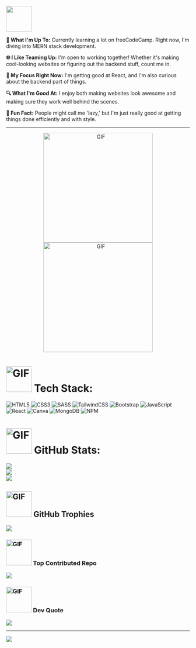 <div>
<img src="https://media0.giphy.com/media/BF3D7cOuAsqis/giphy.gif?cid=ecf05e47yjns11zxjzea8kw88njmp5vj3qnm5nludnibd5em&ep=v1_stickers_search&rid=giphy.gif&ct=s" width="70"/> 
</div>



**🚀 What I'm Up To:** Currently learning a lot on freeCodeCamp. Right now, I'm diving into MERN stack development.

**🌐 I Like Teaming Up:** I'm open to working together! Whether it's making cool-looking websites or figuring out the backend stuff, count me in.

**📘 My Focus Right Now:** I'm getting good at React, and I'm also curious about the backend part of things.

**🔍 What I'm Good At:** I enjoy both making websites look awesome and making sure they work well behind the scenes.

**🌟 Fun Fact:** People might call me 'lazy,' but I'm just really good at getting things done efficiently and with style.

---
<p align="center">
  <img src="https://media4.giphy.com/media/2IudUHdI075HL02Pkk/giphy.gif?cid=ecf05e47fv7ma8fx1j8rhdb4rv0dyzurqvy4o7eknmqreg0j&ep=v1_gifs_search&rid=giphy.gif&ct=g" alt="GIF" width="300"/>
  <img src="https://media0.giphy.com/media/26tn33aiTi1jkl6H6/giphy.gif?cid=ecf05e47ramo0uisuogqwiqm9iutv25yf4bfizegg2jw7tq7&ep=v1_gifs_search&rid=giphy.gif&ct=g" alt="GIF" width="300"/>
</p>

# <img src="https://media4.giphy.com/media/VDdh2wgmzsXAc7FCd7/giphy.gif?cid=ecf05e47o5vcvygpxdykimkg6a2sqtddsw75yj03eo1qf0zz&ep=v1_stickers_search&rid=giphy.gif&ct=s" alt="GIF" width="70"/> Tech Stack:
![HTML5](https://img.shields.io/badge/HTML5-%23E34F26.svg?style=for-the-badge&logo=html5&logoColor=white) ![CSS3](https://img.shields.io/badge/CSS3-%231572B6.svg?style=for-the-badge&logo=css3&logoColor=white)  ![SASS](https://img.shields.io/badge/SASS-hotpink.svg?style=for-the-badge&logo=SASS&logoColor=white) ![TailwindCSS](https://img.shields.io/badge/TailwindCSS-%2338B2AC.svg?style=for-the-badge&logo=tailwind-css&logoColor=white) ![Bootstrap](https://img.shields.io/badge/Bootstrap-%23563D7C.svg?style=for-the-badge&logo=bootstrap&logoColor=white) ![JavaScript](https://img.shields.io/badge/JavaScript-%23323330.svg?style=for-the-badge&logo=javascript&logoColor=%23F7DF1E) ![React](https://img.shields.io/badge/React-%2320232a.svg?style=for-the-badge&logo=react&logoColor=%2361DAFB) ![Canva](https://img.shields.io/badge/Canva-%2300C4CC.svg?style=for-the-badge&logo=Canva&logoColor=white) 
![MongoDB](https://img.shields.io/badge/MongoDB-%234ea94b.svg?style=for-the-badge&logo=mongodb&logoColor=white)
![NPM](https://img.shields.io/badge/NPM-%23CB3837.svg?style=for-the-badge&logo=npm&logoColor=white)

# <img src="https://media0.giphy.com/media/RgutegYIHk2Nhxj4m5/giphy.gif?cid=ecf05e47jzd3yw52pkqppt29ei31rqs67tv5omw8ntwi4vx2&ep=v1_stickers_search&rid=giphy.gif&ct=s" alt="GIF" width="70"/> GitHub Stats:
![](https://github-readme-stats.vercel.app/api?username=Aneal07&theme=dark&hide_border=false&include_all_commits=false&count_private=false)<br/>
![](https://github-readme-streak-stats.herokuapp.com/?user=Aneal07&theme=dark&hide_border=false)<br/>
![](https://github-readme-stats.vercel.app/api/top-langs/?username=Aneal07&theme=dark&hide_border=false&include_all_commits=false&count_private=false&layout=compact)

## <img src="https://media2.giphy.com/media/l0Exj6t3iK0Xzv00E/giphy.gif?cid=ecf05e47lzlepi3rx68kh0wwd8u0r36oxlb3cncofw1pc734&ep=v1_stickers_search&rid=giphy.gif&ct=s" alt="GIF" width="70"/> GitHub Trophies
![](https://github-profile-trophy.vercel.app/?username=Aneal07&theme=onedark&no-frame=true&no-bg=false&margin-w=4)

###  <img src="https://media3.giphy.com/media/d8L5peYXGjUf0FWigR/giphy.gif?cid=ecf05e470scuurt5j748si6crw7q94xm4vh1acpmpgnf0l54&ep=v1_stickers_search&rid=giphy.gif&ct=s" alt="GIF" width="70"/> Top Contributed Repo
![](https://github-contributor-stats.vercel.app/api?username=Aneal07&limit=5&theme=tokyonight&combine_all_yearly_contributions=true)

###  <img src="https://media4.giphy.com/media/gcaTCGlsdmTajMK27m/giphy.gif?cid=ecf05e47kn8j9mfutbunecqfa8a80smg6lw7ppnc459ozuo2&ep=v1_stickers_search&rid=giphy.gif&ct=ts" alt="GIF" width="70"/> Dev Quote
![](https://quotes-github-readme.vercel.app/api?type=horizontal&theme=radical)

---


[![](https://visitcount.itsvg.in/api?id=Aneal07&icon=2&color=4)](https://visitcount.itsvg.in)
